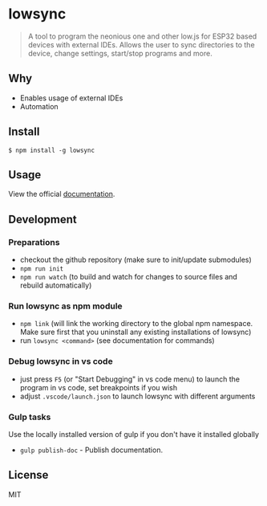 # lowsync

>  A tool to program the neonious one and other low.js for ESP32 based devices with external IDEs. Allows the user to sync directories to the device, change settings, start/stop programs and more.

## Why

- Enables usage of external IDEs
- Automation

## Install

```
$ npm install -g lowsync
```

## Usage

View the official [documentation](https://www.neonious.com/Documentation/lowsync).

## Development

### Preparations

- checkout the github repository (make sure to init/update submodules)
- `npm run init`
- `npm run watch` (to build and watch for changes to source files and rebuild automatically)

### Run lowsync as npm module

- `npm link` (will link the working directory to the global npm namespace. Make sure first that you uninstall any existing installations of lowsync)
- run `lowsync <command>` (see documentation for commands)

### Debug lowsync in vs code

- just press `F5` (or "Start Debugging" in vs code menu) to launch the program in vs code, set breakpoints if you wish
- adjust `.vscode/launch.json` to launch lowsync with different arguments

### Gulp tasks

Use the locally installed version of gulp if you don't have it installed globally

- `gulp publish-doc` - Publish documentation.

## License

MIT